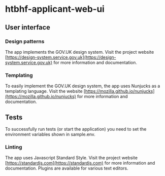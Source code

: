 # htbhf-applicant-web-ui

## User interface

### Design patterns

The app implements the GOV.UK design system. Visit the project website [https://design-system.service.gov.uk](https://design-system.service.gov.uk) for more information and documentation.

### Templating

To easily implement the GOV.UK design system, the app uses Nunjucks as a templating language. Visit the website [https://mozilla.github.io/nunjucks](https://mozilla.github.io/nunjucks) for more information and documentation.

## Tests
To successfully run tests (or start the application) you need to set the environment variables shown in sample.env.

### Linting

The app uses Javascript Standard Style. Visit the project website [https://standardjs.com](https://standardjs.com) for more information and documentation. Plugins are available for various text editors.
